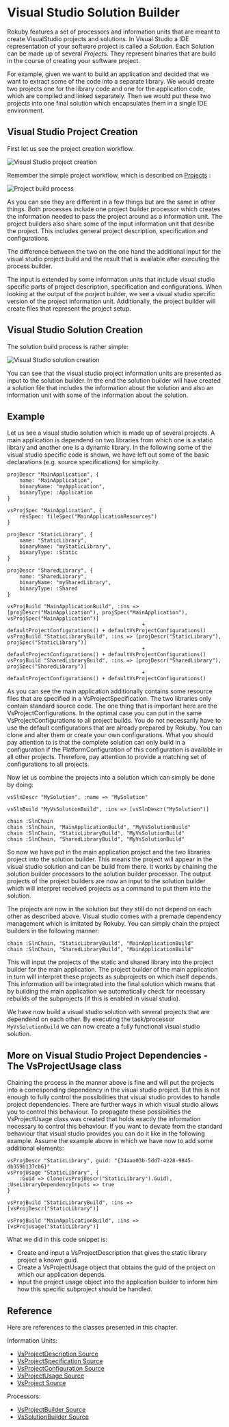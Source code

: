 Visual Studio Solution Builder
==============================

Rokuby features a set of processors and information units that are meant to create VisualStudio projects and solutions.
In Visual Studio a IDE representation of your software project is called a *Solution*. Each Solution can be made up of several
*Project*s. They represent binaries that are build in the course of creating your software project.

For example, given we want to build an application and decided that we want to extract some of the code into a separate library.
We would create two projects one for the library code and one for the application code, which are compiled and linked separately.
Then we would put these two projects into one final solution which encapsulates them in a single IDE environment.

Visual Studio Project Creation
------------------------------

First let us see the project creation workflow.

![Visual Studio project creation](images/vs_project_workflow.svg)

Remember the simple project workflow, which is described on [Projects](file.projects.html) :

![Project build process](images/basic_project_build_process.svg)

As you can see they are different in a few things but are the same in other things. Both processes include one project builder processor
which creates the information needed to pass the project around as a information unit. The project builders also share some of the input
information unit that desribe the project. This includes general project description, specification and configurations.

The difference between the two on the one hand the additional input for the visual studio project build and the result that is available after
executing the process builder.

The input is extended by some information units that include visual studio specific parts of project description, specification and configurations.
When looking at the output of the porject builder, we see a visual studio specific version of the project information unit. Additionally, the project
builder will create files that represent the project setup.

Visual Studio Solution Creation
-------------------------------

The solution build process is rather simple:

![Visual Studio solution creation](images/vs_solution_workflow.svg)

You can see that the visual studio project information units are presented as input to the solution builder. In the end the solution builder will
have created a solution file that includes the information about the solution and also an information unit with some of the information about the
solution.

Example
-------

Let us see a visual studio solution which is made up of several projects. A main application is dependend on two libraries from which one is
a static library and another one is a dynamic library. In the following some of the visual studio specific code is shown, we have left out some of
the basic declarations (e.g. source specifications) for simplicity.

    projDescr "MainApplication", {
        name: "MainApplication",
        binaryName: "myApplication",
        binaryType: :Application
    }
    
    vsProjSpec "MainApplication", {
        resSpec: fileSpec("MainApplicationResources")
    }
    
    projDescr "StaticLibrary", {
        name: "StaticLibrary",
        binaryName: "myStaticLibrary",
        binaryType: :Static
    }
    
    projDescr "SharedLibrary", {
        name: "SharedLibrary",
        binaryName: "mySharedLibrary",
        binaryType: :Shared
    }
    
    vsProjBuild "MainApplicationBuild", :ins => [projDescr("MainApplication"), projSpec("MainApplication"), vsProjSpec("MainApplication")]
                                                + defaultProjectConfigurations() + defaultVsProjectConfigurations()
    vsProjBuild "StaticLibraryBuild", :ins => [projDescr("StaticLibrary"), projSpec("StaticLibrary")]
                                                + defaultProjectConfigurations() + defaultVsProjectConfigurations()
    vsProjBuild "SharedLibraryBuild", :ins => [projDescr("SharedLibrary"), projSpec("SharedLibrary")]
                                                + defaultProjectConfigurations() + defaultVsProjectConfigurations()
    
As you can see the main application additionally contains some resource files that are specified in a VsProjectSpecification. The two libraries only contain standard
source code. The one thing that is important here are the VsProjectConfigurations. In the optimal case you can put in the same VsProjectConfigurations to all project builds.
You do not necessarily have to use the default configurations that are already prepared by Rokuby. You can clone and alter them or create your own configurations. What you
should pay attention to is that the complete solution can only build in a configuration if the PlatformConfiguration of this configuration is available in all other projects.
Therefore, pay attention to provide a matching set of configurations to all projects.

Now let us combine the projects into a solution which can simply be done by doing:

    vsSlnDescr "MySolution", :name => "MySolution"
    
    vsSlnBuild "MyVsSolutionBuild", :ins => [vsSlnDescr("MySolution")]
    
    chain :SlnChain
    chain :SlnChain, "MainApplicationBuild", "MyVsSolutionBuild"
    chain :SlnChain, "StaticLibraryBuild", "MyVsSolutionBuild"
    chain :SlnChain, "SharedLibraryBuild", "MyVsSolutionBuild"
    
So now we have put in the main application project and the two libraries project into the solution builder. This means the project will appear in the
visual studio solution and can be build from there. It works by chaining the solution builder processors to the solution builder processor. The output
projects of the project builders are now an input to the solution builder which will interpret received projects as a command to put them into the
solution.

The projects are now in the solution but they still do not depend on each other as described above. Visual studio comes with a premade dependency
management which is imitated by Rokuby. You can simply chain the project builders in the following manner:

    chain :SlnChain, "StaticLibraryBuild", "MainApplicationBuild"
    chain :SlnChain, "SharedLibraryBuild", "MainApplicationBuild"
    
This will input the projects of the static and shared library into the project builder for the main application. The project builder of the main application
in turn will interpret these projects as subprojects on which itself depends. This information will be integrated into the final solution which means that
by building the main application we automatically check for necessary rebuilds of the subprojects (if this is enabled in visual studio).

We have now build a visual studio solution with several projects that are dependend on each other. By executing the task/processor `MyVsSolutionBuild` we can now
create a fully functional visual studio solution.

More on Visual Studio Project Dependencies -  The VsProjectUsage class
----------------------------------------------------------------------

Chaining the process in the manner above is fine and will put the projects into a corresponding dependency in the visual studio project.
But this is not enough to fully control the possibilities that visual studio provides to handle project dependencies. There are further ways
in which visual studio allows you to control this behaviour.
To propagate these possibilities the VsProjectUsage class was created that holds exactly the information necessary to control this behaviour.
If you want to deviate from the standard behaviour that visual studio provides you can do it like in the following example. Assume the example above
in which we have now to add some additional elements:

    vsProjDescr "StaticLibrary", guid: "{34aaa03b-5dd7-4228-9845-db359b137cb6}"
    vsProjUsage "StaticLibrary", {
        :Guid => Clone(vsProjDescr("StaticLibrary").Guid),
	:UseLibraryDependencyInputs => true
    }
    
    vsProjBuild "StaticLibraryBuild", :ins => [vsProjDescr("StaticLibrary")]
    
    vsProjBuild "MainApplicationBuild", :ins => [vsProjUsage("StaticLibrary")]
    
What we did in this code snippet is:

- Create and input a VsProjectDescription that gives the static library project a known guid.
- Create a VsProjectUsage object that obtains the guid of the project on which our application depends.
- Input the project usage object into the application builder to inform him how this specific subproject
  should be handled.
  
Reference
---------

Here are references to the classes presented in this chapter.

Information Units:

- [VsProjectDescription Source](Rokuby/VsProjectDescription.html)
- [VsProjectSpecification Source](Rokuby/VsProjectSpecification.html)
- [VsProjectConfiguration Source](Rokuby/VsProjectConfiguration.html)
- [VsProjectUsage Source](Rokuby/VsProjectUsage.html)
- [VsProject Source](Rokuby/VsProject.html)

Processors:

- [VsProjectBuilder Source](Rokuby/VsProjectBuilder.html)
- [VsSolutionBuilder Source](Rokuby/VsSolutionBuilder.html)
